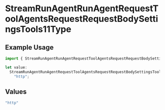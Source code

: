 # StreamRunAgentRunAgentRequestToolAgentsRequestRequestBodySettingsTools11Type

## Example Usage

```typescript
import { StreamRunAgentRunAgentRequestToolAgentsRequestRequestBodySettingsTools11Type } from "@orq-ai/node/models/operations";

let value:
  StreamRunAgentRunAgentRequestToolAgentsRequestRequestBodySettingsTools11Type =
    "http";
```

## Values

```typescript
"http"
```